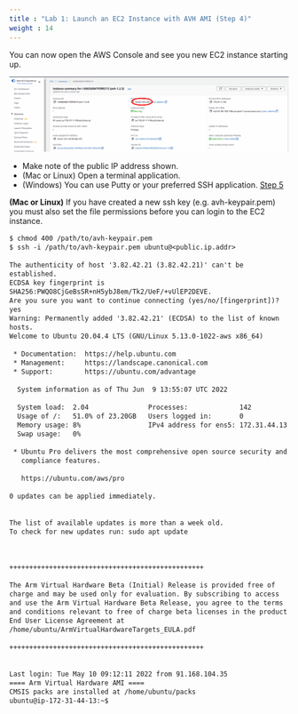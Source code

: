 ```yaml
---
title : "Lab 1: Launch an EC2 Instance with AVH AMI (Step 4)"
weight : 14
---
```



You can now open the AWS Console and see you new EC2 instance starting up.

![avh_overview](/static/marketplace-9.png)

- Make note of the public IP address shown.
- (Mac or Linux) Open a terminal application.
- (Windows) You can use Putty or your preferred SSH application. [Step 5](/300-labs/lab-1/s5)


**(Mac or Linux)**
If you have created a new ssh key (e.g. avh-keypair.pem) you must also set the file permissions before you can login to the EC2 instance.

```
$ chmod 400 /path/to/avh-keypair.pem
$ ssh -i /path/to/avh-keypair.pem ubuntu@<public.ip.addr>

The authenticity of host '3.82.42.21 (3.82.42.21)' can't be established.
ECDSA key fingerprint is SHA256:PWQO8CjGeBsSR+nH5ybJ8em/Tk2/UeF/+vUlEP2DEVE.
Are you sure you want to continue connecting (yes/no/[fingerprint])? yes
Warning: Permanently added '3.82.42.21' (ECDSA) to the list of known hosts.
Welcome to Ubuntu 20.04.4 LTS (GNU/Linux 5.13.0-1022-aws x86_64)

 * Documentation:  https://help.ubuntu.com
 * Management:     https://landscape.canonical.com
 * Support:        https://ubuntu.com/advantage

  System information as of Thu Jun  9 13:55:07 UTC 2022

  System load:  2.04               Processes:             142
  Usage of /:   51.0% of 23.20GB   Users logged in:       0
  Memory usage: 8%                 IPv4 address for ens5: 172.31.44.13
  Swap usage:   0%

 * Ubuntu Pro delivers the most comprehensive open source security and
   compliance features.

   https://ubuntu.com/aws/pro

0 updates can be applied immediately.


The list of available updates is more than a week old.
To check for new updates run: sudo apt update



+++++++++++++++++++++++++++++++++++++++++++++++++

The Arm Virtual Hardware Beta (Initial) Release is provided free of charge and may be used only for evaluation. By subscribing to access and use the Arm Virtual Hardware Beta Release, you agree to the terms and conditions relevant to free of charge beta licenses in the product End User License Agreement at /home/ubuntu/ArmVirtualHardwareTargets_EULA.pdf

+++++++++++++++++++++++++++++++++++++++++++++++++


Last login: Tue May 10 09:12:11 2022 from 91.168.104.35
==== Arm Virtual Hardware AMI ====
CMSIS packs are installed at /home/ubuntu/packs
ubuntu@ip-172-31-44-13:~$ 
```
